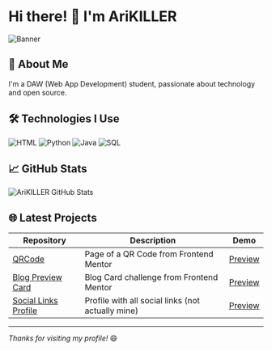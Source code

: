 # Hi there! 👋 I'm AriKILLER

![Banner](https://i.imgur.com/TuBannerPersonal.png)

## 🚀 About Me
I'm a DAW (Web App Development) student, passionate about technology and open source.

## 🛠 Technologies I Use
![HTML](https://img.shields.io/badge/-HTML5-E34F26?logo=html5&logoColor=white)
![Python](https://img.shields.io/badge/-Python-3776AB?logo=python&logoColor=white)
![Java](https://img.shields.io/badge/-Java-007396?logo=java&logoColor=white)
![SQL](https://img.shields.io/badge/-SQL-003B57?logo=mysql&logoColor=white)

## 📈 GitHub Stats
![AriKILLER GitHub Stats](https://github-readme-stats.vercel.app/api?username=AriKILLER&show_icons=true&hide_title=true)

## 🌐 Latest Projects

| Repository     | Description | Demo |
|----------------|-------------|------|
| [QRCode](https://github.com/AriKILLER/QR-Code-Challenge-FrontendMentor)      | Page of a QR Code from Frontend Mentor | [Preview](https://arikiller.github.io/QR-Code-Challenge-FrontendMentor/) |
| [Blog Preview Card](https://github.com/AriKILLER/Blog-Preview-Card)  | Blog Card challenge from Frontend Mentor | [Preview](https://arikiller.github.io/Blog-Preview-Card/) |
| [Social Links Profile](https://github.com/AriKILLER/Social-Links-Profile) | Profile with all social links (not actually mine) | [Preview](https://arikiller.github.io/Social-Links-Profile/) |
---

_Thanks for visiting my profile!_ 😄